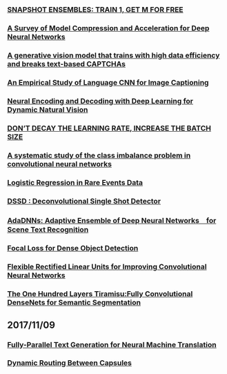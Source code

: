 #

## 
### [SNAPSHOT ENSEMBLES: TRAIN 1, GET M FOR FREE](https://arxiv.org/pdf/1704.00109.pdf)
### [A Survey of Model Compression and Acceleration for Deep Neural Networks](https://arxiv.org/pdf/1710.09282.pdf)
### [A generative vision model that trains with high data efficiency and breaks text-based CAPTCHAs](http://science.sciencemag.org/content/early/2017/10/25/science.aag2612/tab-pdf)
### [An Empirical Study of Language CNN for Image Captioning](https://arxiv.org/pdf/1612.07086.pdf)
### [Neural Encoding and Decoding with Deep Learning for Dynamic Natural Vision](https://arxiv.org/ftp/arxiv/papers/1608/1608.03425.pdf)
### [DON’T DECAY THE LEARNING RATE, INCREASE THE BATCH SIZE](https://arxiv.org/pdf/1711.00489.pdf)
### [A systematic study of the class imbalance problem in convolutional neural networks](https://arxiv.org/pdf/1710.05381.pdf)
### [Logistic Regression in Rare Events Data](https://gking.harvard.edu/files/0s.pdf)

### [DSSD : Deconvolutional Single Shot Detector](https://arxiv.org/pdf/1701.06659.pdf)

### [AdaDNNs: Adaptive Ensemble of Deep Neural Networks　for Scene Text Recognition](https://arxiv.org/pdf/1710.03425v1.pdf)

### [Focal Loss for Dense Object Detection](https://arxiv.org/pdf/1708.02002.pdf)
### [Flexible Rectified Linear Units for Improving Convolutional Neural Networks](https://arxiv.org/pdf/1706.08098.pdf)

### [The One Hundred Layers Tiramisu:Fully Convolutional DenseNets for Semantic Segmentation](https://arxiv.org/pdf/1611.09326.pdf)

## 2017/11/09
### [Fully-Parallel Text Generation for Neural Machine Translation](https://einstein.ai/research/non-autoregressive-neural-machine-translation)
### [Dynamic Routing Between Capsules](https://arxiv.org/pdf/1710.09829.pdf)
